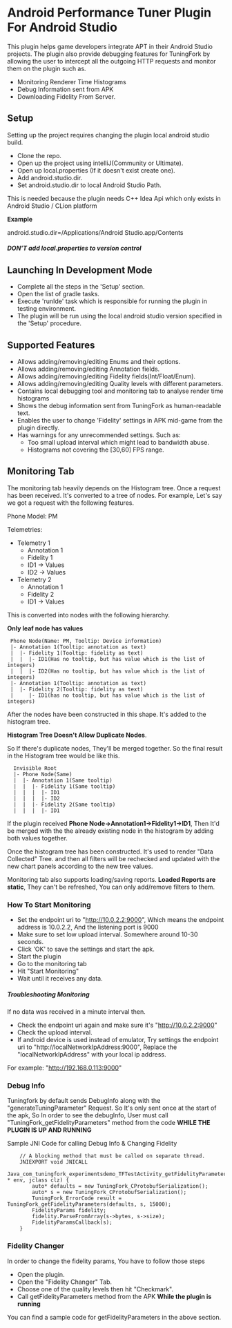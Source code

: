 # Android Performance Tuner Plugin For Android Studio

This plugin helps game developers integrate APT in their Android Studio projects.
 The plugin also provide debugging features for TuningFork by allowing the user to
 intercept all the outgoing HTTP requests and monitor them on the plugin such as.

 * Monitoring Renderer Time Histograms
 * Debug Information sent from APK
 * Downloading Fidelity From Server.

## Setup
Setting up the project requires changing the plugin local android studio build.
* Clone the repo.
* Open up the project using intelliJ(Community or Ultimate).
* Open up local.properties (If it doesn't exist create one).
* Add android.studio.dir.
* Set android.studio.dir to local Android Studio Path.

This is needed because the plugin needs C++ Idea Api which only exists in Android Studio
/ CLion platform

**Example**

android.studio.dir=/Applications/Android Studio.app/Contents

##### DON'T add local.properties to version control

## Launching In Development Mode
* Complete all the steps in the 'Setup' section.
* Open the list of gradle tasks.
* Execute 'runIde' task which is responsible for running the plugin in testing environment.
* The plugin will be run using the local android studio version specified in the 'Setup' procedure.

## Supported Features

* Allows adding/removing/editing Enums and their options.
* Allows adding/removing/editing Annotation fields.
* Allows adding/removing/editing Fidelity fields(Int/Float/Enum).
* Allows adding/removing/editing Quality levels with different parameters.
* Contains local debugging tool and monitoring tab to analyse render time histograms
* Shows the debug information sent from TuningFork as human-readable text.
* Enables the user to change 'Fidelity' settings in APK mid-game from the plugin directly.
* Has warnings for any unrecommended settings. Such as:
    * Too small upload interval which might lead to bandwidth abuse.
    * Histograms not covering the [30,60] FPS range.

## Monitoring Tab

The monitoring tab heavily depends on the Histogram tree. Once a request has been received.
It's converted to a tree of nodes. For example, Let's say we got a request with the following
features.

Phone Model: PM

Telemetries:
* Telemetry 1
    * Annotation 1
    * Fidelity 1
    * ID1 -> Values
    * ID2 -> Values
* Telemetry 2
    * Annotation 1
    * Fidelity 2
    * ID1 -> Values

This is converted into nodes with the following hierarchy.

__Only leaf node has values__
 ```
  Phone Node(Name: PM, Tooltip: Device information)
  |- Annotation 1(Tooltip: annotation as text)
  |  |- Fidelity 1(Tooltip: fidelity as text)
  |  |  |- ID1(Has no tooltip, but has value which is the list of integers)
  |  |  |- ID2(Has no tooltip, but has value which is the list of integers)
  |- Annotation 1(Tooltip: annotation as text)
  |  |- Fidelity 2(Tooltip: fidelity as text)
  |     |- ID1(has no tooltip, but has value which is the list of integers)
  ```
After the nodes have been constructed in this shape. It's added to the histogram tree.

__Histogram Tree Doesn't Allow Duplicate Nodes__.

So If there's duplicate nodes, They'll be merged together. So the final result in the Histogram tree
would be like this.
```
  Invisible Root
  |- Phone Node(Same)
  |  |- Annotation 1(Same tooltip)
  |  |  |- Fidelity 1(Same tooltip)
  |  |  |  |- ID1
  |  |  |  |- ID2
  |  |  |- Fidelity 2(Same tooltip)
  |  |  |  |- ID1
```
If the plugin received __Phone Node->Annotation1->Fidelity1->ID1__, Then It'd be merged with the
the already existing node in the histogram by adding both values together.

Once the histogram tree has been constructed. It's used to render "Data Collected" Tree.
and then all filters will be rechecked and updated with the new chart panels according to the new
tree values.

Monitoring tab also supports loading/saving reports. __Loaded Reports are static__, They
can't be refreshed, You can only add/remove filters to them.

### How To Start Monitoring

* Set the endpoint uri to "http://10.0.2.2:9000", Which means the endpoint address is
10.0.2.2, And the listening port is 9000
* Make sure to set low upload interval. Somewhere around 10-30 seconds.
* Click 'OK' to save the settings and start the apk.
* Start the plugin
* Go to the monitoring tab
* Hit "Start Monitoring"
* Wait until it receives any data.

##### Troubleshooting Monitoring

If no data was received in a minute interval then.

* Check the endpoint uri again and make sure it's "http://10.0.2.2:9000"
* Check the upload interval.
* If android device is used instead of emulator, Try settings the endpoint uri to 
"http://localNetworkIpAddress:9000", Replace the "localNetworkIpAddress" with your local ip address.

For example: "http://192.168.0.113:9000"

### Debug Info

Tuningfork by default sends DebugInfo along with the "generateTuningParameter" Request. 
So It's only sent once at the start of the apk, So In order to see the debugInfo,
User must call "TuningFork_getFidelityParameters" method from the code __WHILE THE PLUGIN
IS UP AND RUNNING__

Sample JNI Code for calling Debug Info & Changing Fidelity
```
    // A blocking method that must be called on separate thread.
    JNIEXPORT void JNICALL
    Java_com_tuningfork_experimentsdemo_TFTestActivity_getFidelityParameters(JNIEnv * env, jclass clz) {
        auto* defaults = new TuningFork_CProtobufSerialization();
        auto* s = new TuningFork_CProtobufSerialization();
        TuningFork_ErrorCode result = TuningFork_getFidelityParameters(defaults, s, 15000);
        FidelityParams fidelity;
        fidelity.ParseFromArray(s->bytes, s->size);
        FidelityParamsCallback(s);
    }
```

### Fidelity Changer

In order to change the fidelity params, You have to follow those steps

* Open the plugin.
* Open the "Fidelity Changer" Tab.
* Choose one of the quality levels then hit "Checkmark".
* Call getFidelityParameters method from the APK __While the plugin is running__

You can find a sample code for getFidelityParameters in the above section.